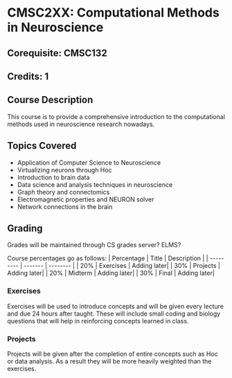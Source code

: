 # CMSC2XX: Computational Methods in Neuroscience
## Corequisite: CMSC132
## Credits: 1
## Course Description 
This course is to provide a comprehensive introduction to the computational methods used in neuroscience research nowadays. 

## Topics Covered
- Application of Computer Science to Neuroscience
- Virtualizing neurons through Hoc 
- Introduction to brain data 
- Data science and analysis techniques in neuroscience
- Graph theory and connectomics
- Electromagnetic properties and NEURON solver 
- Network connections in the brain

## Grading

Grades will be maintained through CS grades server? ELMS?

Course percentages go as follows:
 | Percentage | Title 		| Description |
 | --------- | ------- | -------- |
 | 20%		 | Exercises	| Adding later|
 | 30%		 | Projects		| Adding later|
 | 20%		 | Midterm		| Adding later|
 | 30%	     | Final		| Adding later|

 ### Exercises

 Exercises will be used to introduce concepts and will be given every lecture and due 24 hours after taught. These will include small coding and biology questions that will help in reinforcing concepts learned in class. 

 ### Projects

 Projects will be given after the completion of entire concepts such as Hoc or data analysis. As a result they will be more heavily weighted than the exercises. 


